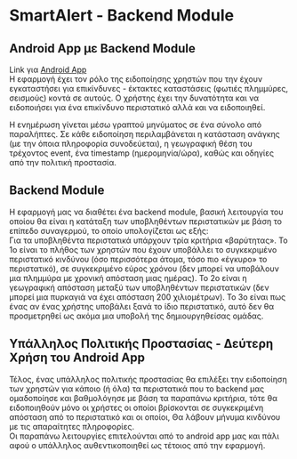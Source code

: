 # SmartAlert - Backend Module

## Android App με Backend Module

Link για [Android App](https://github.com/George-Anto/SmartAlert/blob/master/README.md) <br/>
Η εφαρμογή έχει τον ρόλο της ειδοποίησης χρηστών που την έχουν εγκαταστήσει για επικίνδυνες - έκτακτες καταστάσεις (φωτιές πλημμύρες, σεισμούς) κοντά σε αυτούς. Ο χρήστης έχει την δυνατότητα και να ειδοποιήσει για ένα επικίνδυνο περιστατικό αλλά και να ειδοποιηθεί.<br/>

Η ενημέρωση γίνεται μέσω γραπτού μηνύματος σε ένα σύνολο από παραλήπτες. Σε κάθε ειδοποίηση περιλαμβάνεται η κατάσταση ανάγκης (με την όποια πληροφορία συνοδεύεται), η γεωγραφική θέση του τρέχοντος event, ένα timestamp (ημερομηνία/ώρα), καθώς και οδηγίες από την πολιτική προστασία.

## Backend Module

Η εφαρμογή μας να διαθέτει ένα backend module, βασική λειτουργία του οποίου θα είναι η κατάταξη των υποβληθέντων περιστατικών με βάση το επίπεδο συναγερμού, το οποίο υπολογίζεται ως εξής:<br/>
Για τα υποβληθέντα περιστατικά υπάρχουν τρία κριτήρια «βαρύτητας». Το 1ο είναι το πλήθος των χρηστών που έχουν υποβάλλει το συγκεκριμένο περιστατικό κινδύνου (όσο περισσότερα άτομα, τόσο πιο «έγκυρο» το περιστατικό), σε συγκεκριμένο εύρος χρόνου (δεν μπορεί να υποβάλουν μια πλημμύρα με χρονική απόσταση μιας ημέρας). Το 2ο είναι η γεωγραφική απόσταση μεταξύ των υποβληθέντων περιστατικών (δεν μπορεί μια πυρκαγιά να έχει απόσταση 200 χιλιομέτρων). Το 3ο είναι πως ένας αν ένας χρήστης υποβάλει ξανά το ίδιο περιστατικό, αυτό δεν θα προσμετρηθεί ως ακόμα μια υποβολή της δημιουργηθείσας ομάδας.

## Υπάλληλος Πολιτικής Προστασίας - Δεύτερη Χρήση του Android App

Τέλος, ένας υπάλληλος πολιτικής προστασίας θα επιλέξει την ειδοποίηση των χρηστών για κάποιο (ή όλα) τα περιστατικά που το backend μας ομαδοποίησε και βαθμολόγησε με βάση τα παραπάνω κριτήρια, τότε θα ειδοποιηθούν μόνο οι χρήστες οι οποίοι βρίσκονται σε συγκεκριμένη απόσταση από το περιστατικό και οι οποίοι, Θα λάβουν μήνυμα κινδύνου με τις απαραίτητες πληροφορίες.<br/>
Οι παραπάνω λειτουργίες επιτελούνται από το android app μας και πάλι αφού ο υπάλληλος αυθεντικοποιηθεί ως τέτοιος από την εφαρμογή.
